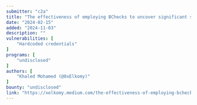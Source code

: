 ```yaml
---
submitter: "c2a"
title: "The effectiveness of employing BChecks to uncover significant secrets"
date: "2024-02-15"
added: "2024-11-03"
description: ""
vulnerabilities: [
    "Hardcoded credentials"
]
programs: [
    "undisclosed"
]
authors: [
    "Khaled Mohamed (@0xElkomy)"
]
bounty: "undisclosed"
link: "https://xelkomy.medium.com/the-effectiveness-of-employing-bchecks-to-uncover-significant-secrets-788e15a8a952"
---
```





